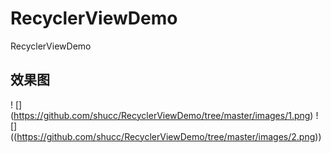 # RecyclerViewDemo
RecyclerViewDemo
## 效果图
! [] (https://github.com/shucc/RecyclerViewDemo/tree/master/images/1.png)
! [] ((https://github.com/shucc/RecyclerViewDemo/tree/master/images/2.png))
